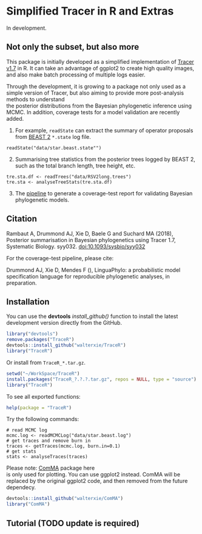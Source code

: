 # Simplified Tracer in R and Extras

In development. 

## Not only the subset, but also more

This package is initially developed as a simplified implementation 
of [Tracer v1.7](http://beast.community/tracer) in R.
It can take an advantage of ggplot2 to create high quality images, 
and also make batch processing of multiple logs easier.

Through the development, it is growing to a package not only used as 
a simple version of Tracer, 
but also aiming to provide more post-analysis methods to understand   
the posterior distributions from the Bayesian phylogenetic inference using MCMC. 
In addition, coverage tests for a model validation are recently added. 

1. For example, `readState` can extract the summary of operator proposals from 
   [BEAST 2](http://www.beast2.org) `*.state` log file.

```
readState("data/star.beast.state"")
```

2. Summarising tree statistics from the posterior trees logged by BEAST 2, 
   such as the total branch length, tree height, etc.

```
tre.sta.df <- readTrees("data/RSV2long.trees")
tre.sta <- analyseTreeStats(tre.sta.df)
```

3. The [pipeline](examples/Pipeline.R) to generate a coverage-test report 
for validating Bayesian phylogenetic models.



## Citation

Rambaut A, Drummond AJ, Xie D, Baele G and Suchard MA (2018),  
Posterior summarisation in Bayesian phylogenetics using Tracer 1.7, 
Systematic Biology. syy032. 
[doi:10.1093/sysbio/syy032](https://doi.org/10.1093/sysbio/syy032)


For the coverage-test pipeline, please cite:

Drummond AJ, Xie D, Mendes F  (),
LinguaPhylo: a probabilistic model specification language for reproducible phylogenetic analyses,
in preparation.

## Installation

You can use the **devtools** *install\_github()* function to install 
the latest development version directly from the GitHub.

```R
library("devtools")
remove.packages("TraceR")
devtools::install_github("walterxie/TraceR")
library("TraceR")
```

Or install from `TraceR_*.tar.gz`.

```R
setwd("~/WorkSpace/TraceR")
install.packages("TraceR_?.?.?.tar.gz", repos = NULL, type = "source")
library("TraceR")
```

To see all exported functions:
```R
help(package = "TraceR")
```

Try the following commands:
```
# read MCMC log
mcmc.log <- readMCMCLog("data/star.beast.log")
# get traces and remove burn in
traces <- getTraces(mcmc.log, burn.in=0.1)
# get stats
stats <- analyseTraces(traces)
```

Please note: [ComMA](https://github.com/walterxie/ComMA) package here   
is only used for plotting. You can use ggplot2 instead.
ComMA will be replaced by the original ggplot2 code, 
and then removed from the future dependecy.  

```R
devtools::install_github("walterxie/ComMA")
library("ComMA")
```


## Tutorial (TODO update is required)



